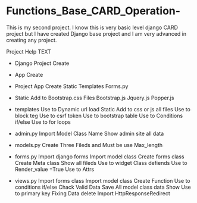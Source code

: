 # Functions_Base_CARD_Operation-
This is my second project. I know this is very basic level django CARD project but I have created  Django base project and I am very advanced in creating any project.

Project Help TEXT

* Django Project Create
* App Create
* Project App Create
  Static
  Templates
  Forms.py
  
* Static
  Add to Bootstrap.css Files
  Bootstrap.js
  Jquery.js
  Popper.js
  
* templates
  Use to Dynamic url
  load Static
  Add to css or js all files
  Use to block teg
  Use to csrf token
  Use to bootstrap table
  Use to Conditions if/else
  Use to for loops
  
* admin.py
  Import Model Class Name
  Show admin site all data

* models.py
  Create Three Fileds and Must be use Max_length
  
* forms.py
  Import django forms
  Import model class
  Create forms class
  Create Meta class
  Show all fileds
  Use to widget  Class defiends
  Use to Render_value =True
  Use to Attrs
* views.py
  Import forms class
  Import model class
  Create Function
  Use to conditions if/else
  Chack Valid
  Data Save
  All model class data Show
  Use to primary key
  Fixing Data delete
  Import HttpResponseRedirect
  
  
  
  
